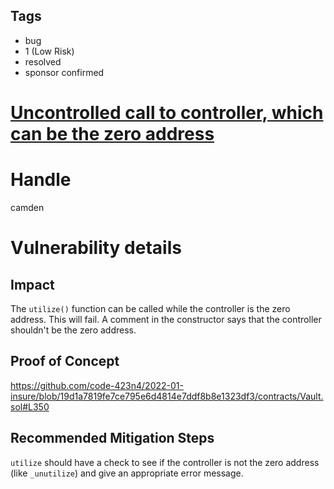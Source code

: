 ## Tags

- bug
- 1 (Low Risk)
- resolved
- sponsor confirmed

# [Uncontrolled call to controller, which can be the zero address](https://github.com/code-423n4/2022-01-insure-findings/issues/94) 

# Handle

camden


# Vulnerability details

## Impact
The `utilize()` function can be called while the controller is the zero address. This will fail. A comment in the constructor says that the controller shouldn't be the zero address.

## Proof of Concept
https://github.com/code-423n4/2022-01-insure/blob/19d1a7819fe7ce795e6d4814e7ddf8b8e1323df3/contracts/Vault.sol#L350

## Recommended Mitigation Steps
`utilize` should have a check to see if the controller is not the zero address (like `_unutilize`) and give an appropriate error message.

